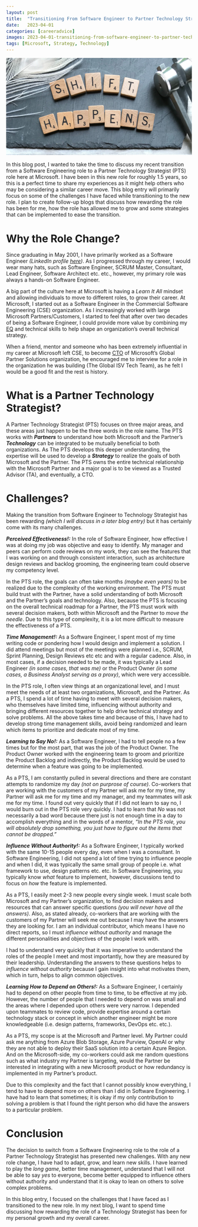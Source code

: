 ```yaml
---
layout: post
title:  "Transitioning From Software Engineer to Partner Technology Strategist Part 1"
date:   2023-04-01
categories: [careeradvice]
images: 2023-04-01-transitioning-from-software-engineer-to-partner-technology-strategist-part-1-001.jpg
tags: [Microsoft, Strategy, Technology]
--- 
```


![Transitioning From Software Engineer to Partner Technology Strategist Part 1!](https://raw.githubusercontent.com/michaeldeongreen/michaeldeongreen.github.io/master/static/img/_posts/2023-04-01-transitioning-from-software-engineer-to-partner-technology-strategist-part-1-001.jpg) 

In this blog post, I wanted to take the time to discuss my recent transition from a Software Engineering role to a Partner Technology Strategist (PTS) role here at Microsoft.  I have been in this new role for roughly 1.5 years, so this is a perfect time to share my experiences as it might help others who may be considering a similar career move.  This blog entry will primarily focus on some of the challenges I have faced while transitioning to the new role.  I plan to create follow-up blogs that discuss how rewarding the role has been for me, how the role has allowed me to grow and some strategies that can be implemented to ease the transition. 

# Why the Role Change? 

Since graduating in May 2001, I have primarily worked as a Software Engineer *(LinkedIn profile [here](https://www.linkedin.com/in/michael-d-green/))*.  As I progressed through my career, I would wear many hats, such as Software Engineer, SCRUM Master, Consultant, Lead Engineer, Software Architect etc. etc., however, my primary role was always a hands-on Software Engineer.  

A big part of the culture here at Microsoft is having a *Learn It All* mindset and allowing individuals to move to different roles, to grow their career.  At Microsoft, I started out as a Software Engineer in the Commercial Software Engineering (CSE) organization.  As I increasingly worked with large Microsoft Partners/Customers, I started to feel that after over two decades of being a Software Engineer, I could provide more value by combining my [EQ](https://en.wikipedia.org/wiki/Emotional_intelligence) and technical skills to help shape an organization’s overall technical strategy. 

When a friend, mentor and someone who has been extremely influential in my career at Microsoft left CSE, to become [CTO](https://www.linkedin.com/in/jeremiahtalkar) of Microsoft’s Global Partner Solutions organization, he encouraged me to interview for a role in the organization he was building (The Global ISV Tech Team), as he felt I would be a good fit and the rest is history. 

# What is a Partner Technology Strategist? 

A Partner Technology Strategist (PTS) focuses on three major areas, and these areas just happen to be the three words in the role name.  The PTS works with ***Partners*** to understand how both Microsoft and the Partner’s ***Technology*** can be integrated to be mutually beneficial to both organizations.  As The PTS develops this deeper understanding, the expertise will be used to develop a ***Strategy*** to realize the goals of both Microsoft and the Partner.  The PTS owns the entire technical relationship with the Microsoft Partner and a major goal is to be viewed as a Trusted Advisor (TA), and eventually, a CTO. 

# Challenges? 

Making the transition from Software Engineer to Technology Strategist has been rewarding *(which I will discuss in a later blog entry)* but it has certainly come with its many challenges.  

***Perceived Effectiveness!:*** In the role of Software Engineer, how effective I was at doing my job was objective and easy to identify.  My manager and peers can perform code reviews on my work, they can see the features that I was working on and through consistent interaction, such as architecture design reviews and backlog grooming, the engineering team could observe my competency level. 

In the PTS role, the goals can often take months *(maybe even years)* to be realized due to the complexity of the working environment.  The PTS must build trust with the Partner, have a solid understanding of both Microsoft and the Partner’s goals and technology. Also, because the PTS is focusing on the overall technical roadmap for a Partner, the PTS must work with several decision makers, both within Microsoft and the Partner to *move the needle*.  Due to this type of complexity, it is a lot more difficult to measure the effectiveness of a PTS. 

***Time Management!:*** As a Software Engineer, I spent most of my time writing code or pondering how I would design and implement a solution.  I did attend meetings but most of the meetings were planned i.e., SCRUM, Sprint Planning, Design Reviews etc etc and with a regular cadence.  Also, in most cases, if a decision needed to be made, it was typically a Lead Engineer *(in some cases, that was me)* or the Product Owner *(in some cases, a Business Analyst serving as a proxy)*, which were very accessible. 

In the PTS role, I often view things at an organizational level, and I must meet the needs of at least two organizations, Microsoft, and the Partner.  As a PTS, I spend a lot of time having to meet with several decision makers, who themselves have limited time, influencing without authority and bringing different resources together to help drive technical strategy and solve problems.  All the above takes time and because of this, I have had to develop strong time management skills, avoid being randomized and learn which items to prioritize and dedicate most of my time. 

***Learning to Say No!:***  As a Software Engineer, I had to tell people no a few times but for the most part, that was the job of the Product Owner.  The Product Owner worked with the engineering team to groom and prioritize the Product Backlog and indirectly, the Product Backlog would be used to determine when a feature was going to be implemented. 

As a PTS, I am constantly pulled in several directions and there are constant attempts to randomize my day *(not on purprose of course)*.  Co-workers that are working with the customers of my Partner will ask me for my time, my Partner will ask me for my time and my manager, and my teammates will ask me for my time.  I found out very quickly that if I did not learn to say no, I would burn out in the PTS role very quickly.  I had to learn that *No* was not necessarily a bad word because there just is not enough time in a day to accomplish everything and in the words of a mentor, *“In the PTS role, you will absolutely drop something, you just have to figure out the items that cannot be dropped.”* 

***Influence Without Authority!:***  As a Software Engineer, I typically worked with the same 10-15 people every day, even when I was a consultant.  In Software Engineering, I did not spend a lot of time trying to influence people and when I did, it was typically the same small group of people i.e. what framework to use, design patterns etc. etc.  In Software Engineering, you typically know *what* feature to implement, however, discussions tend to focus on *how* the feature is implemented. 

As a PTS, I easily meet 2-3 new people every single week.  I must scale both Microsoft and my Partner’s organization, to find decision makers and resources that can answer specific questions *(you will never have all the answers)*.  Also, as stated already, co-workers that are working with the customers of my Partner will seek me out because I may have the answers they are looking for.  I am an individual contributor, which means I have no direct reports, so I must *influence without authority* and manage the different personalities and objectives of the people I work with. 

I had to understand very quickly that it was imperative to understand the roles of the people I meet and most importantly, how they are measured by their leadership.  Understanding the answers to these questions helps to *influence without authority* because I gain insight into what motivates them, which in turn, helps to align common objectives. 

***Learning How to Depend on Others!:***  As a Software Engineer, I certainly had to depend on other people from time to time, to be effective at my job.  However, the number of people that I needed to depend on was small and the areas where I depended upon others were very narrow.  I depended upon teammates to review code, provide expertise around a certain technology stack or concept in which another engineer might be more knowledgeable (i.e. design patterns, frameworks, DevOps etc. etc.).  

As a PTS, my scope is at the Microsoft and Partner level.  My Partner could ask me anything from Azure Blob Storage, Azure Purview, OpenAI or why they are not able to deploy their SaaS solution into a certain Azure Region.  And on the Microsoft-side, my co-workers could ask me random questions such as what industry my Partner is targeting, would the Partner be interested in integrating with a new Microsoft product or how redundancy is implemented in my Partner’s product.   

Due to this complexity and the fact that I cannot possibly know everything, I tend to have to depend more on others than I did in Software Engineering.  I have had to learn that sometimes; it is okay if my only contribution to solving a problem is that I found the right person who did have the answers to a particular problem. 

# Conclusion

The decision to switch from a Software Engineering role to the role of a Partner Technology Strategist has presented new challenges.  With any new role change, I have had to adapt, grow, and learn new skills.  I have learned to play the *long game*, better time management, understand that I will not be able to say *yes* to everyone, become better equipped to influence others without authority and understand that it is okay to lean on others to solve complex problems. 

In this blog entry, I focused on the challenges that I have faced as I transitioned to the new role.  In my next blog, I want to spend time discussing how rewarding the role of a Technology Strategist has been for my personal growth and my overall career. 